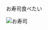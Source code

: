 お寿司食べたい

<img src="https://i.pinimg.com/originals/4c/13/0b/4c130b147ce9b8cbf596fbe3cf1ec20f.gif" alt="お寿司" />
